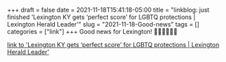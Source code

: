 +++draft = falsedate = 2021-11-18T15:41:18-05:00title = "linkblog: just finished 'Lexington KY gets ‘perfect score’ for LGBTQ protections | Lexington Herald Leader'"slug = "2021-11-18-Good-news"tags = []categories = ["link"]+++Good news for Lexington! 🏳️‍🌈🏳️‍🌈🏳️‍🌈 [link to 'Lexington KY gets ‘perfect score’ for LGBTQ protections | Lexington Herald Leader'](https://www.kentucky.com/news/politics-government/article255904841.html)